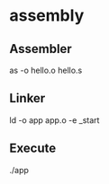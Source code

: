 # assembly
## Assembler
as -o hello.o hello.s

## Linker
ld -o app app.o -e _start

## Execute
./app
